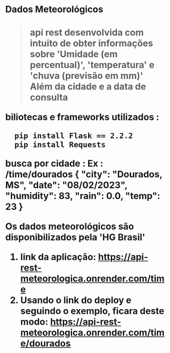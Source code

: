 <h1> Dados Meteorológicos <h1/>

> api rest desenvolvida com intuito de obter informações sobre 'Umidade (em percentual)', 'temperatura' e 'chuva (previsão em mm)'
> Além da cidade e a data de consulta 
  
 biliotecas e frameworks utilizados :
```
  pip install Flask == 2.2.2
  pip install Requests
```
 busca por cidade :
  Ex : /time/dourados
    {
        "city": "Dourados, MS",
        "date": "08/02/2023",
        "humidity": 83,
        "rain": 0.0,
        "temp": 23
    }

Os dados meteorológicos são disponibilizados pela 'HG Brasil'   
1. link da aplicação: https://api-rest-meteorologica.onrender.com/time
2. Usando o link do deploy e seguindo o exemplo, ficara deste modo:
  https://api-rest-meteorologica.onrender.com/time/dourados

